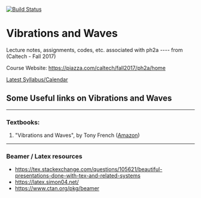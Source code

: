 [![Build Status](https://travis-ci.org/rxa254/VibrationsAndWaves.svg?branch=master)](https://travis-ci.org/rxa254/VibrationsAndWaves)
# Vibrations and Waves
Lecture notes, assignments, codes, etc. associated with ph2a
---- from (Caltech - Fall 2017) 

Course Website: https://piazza.com/caltech/fall2017/ph2a/home

[Latest Syllabus/Calendar](https://github.com/rxa254/VibrationsAndWaves/releases/latest/)
## Some Useful links on Vibrations and Waves

***

### Textbooks:
1. "Vibrations and Waves", by Tony French ([Amazon](https://www.amazon.com/Vibrations-Waves-P-French/dp/8123909144/ref=la_B001HOLITU_1_1?s=books&ie=UTF8&qid=1504219437&sr=1-1))


***

### Beamer / Latex resources
* https://tex.stackexchange.com/questions/105621/beautiful-presentations-done-with-tex-and-related-systems
* https://latex.simon04.net/
* https://www.ctan.org/pkg/beamer
